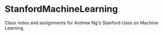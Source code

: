 # StanfordMachineLearning
Class notes and assignments for Andrew Ng's Stanford class on Machine Learning.
